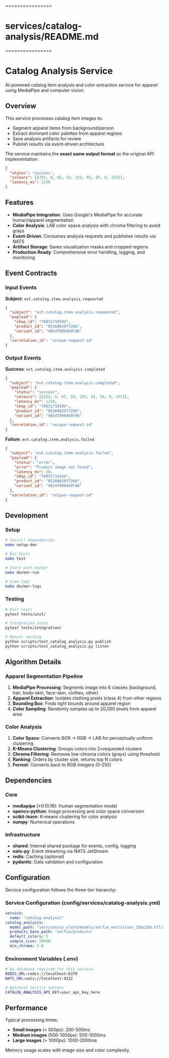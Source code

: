 ================
# services/catalog-analysis/README.md
================

# Catalog Analysis Service

AI-powered catalog item analysis and color extraction service for apparel using MediaPipe and computer vision.

## Overview

This service processes catalog item images to:
- Segment apparel items from background/person  
- Extract dominant color palettes from apparel regions
- Save analysis artifacts for review
- Publish results via event-driven architecture

The service maintains the **exact same output format** as the original API implementation:
```json
{
  "status": "success",
  "colours": [[255, 0, 0], [0, 255, 0], [0, 0, 255]],
  "latency_ms": 1250
}
```

## Features

- **MediaPipe Integration**: Uses Google's MediaPipe for accurate human/apparel segmentation
- **Color Analysis**: LAB color space analysis with chroma filtering to avoid grays
- **Event-Driven**: Consumes analysis requests and publishes results via NATS
- **Artifact Storage**: Saves visualization masks and cropped regions
- **Production Ready**: Comprehensive error handling, logging, and monitoring

## Event Contracts

### Input Events
**Subject**: `evt.catalog.item.analysis.requested`
```json
{
  "subject": "evt.catalog.item.analysis.requested",
  "payload": {
    "shop_id": "70931710194",
    "product_id": "8526062977266",
    "variant_id": "46547096469746"
  },
  "correlation_id": "unique-request-id"
}
```

### Output Events

**Success**: `evt.catalog.item.analysis.completed`
```json
{
  "subject": "evt.catalog.item.analysis.completed", 
  "payload": {
    "status": "success",
    "colours": [[255, 0, 0], [0, 255, 0], [0, 0, 255]],
    "latency_ms": 1250,
    "shop_id": "70931710194",
    "product_id": "8526062977266", 
    "variant_id": "46547096469746"
  },
  "correlation_id": "unique-request-id"
}
```

**Failure**: `evt.catalog.item.analysis.failed`
```json
{
  "subject": "evt.catalog.item.analysis.failed",
  "payload": {
    "status": "error",
    "error": "Product image not found",
    "latency_ms": 50,
    "shop_id": "70931710194",
    "product_id": "8526062977266",
    "variant_id": "46547096469746"
  },
  "correlation_id": "unique-request-id"
}
```

## Development

### Setup
```bash
# Install dependencies
make setup-dev

# Run tests
make test

# Start with Docker
make docker-run

# View logs
make docker-logs
```

### Testing
```bash
# Unit tests
pytest tests/unit/

# Integration tests  
pytest tests/integration/

# Manual testing
python scripts/test_catalog_analysis.py publish
python scripts/test_catalog_analysis.py listen
```

## Algorithm Details

### Apparel Segmentation Pipeline
1. **MediaPipe Processing**: Segments image into 6 classes (background, hair, body-skin, face-skin, clothes, other)
2. **Apparel Extraction**: Isolates clothing pixels (class 4) from other regions
3. **Bounding Box**: Finds tight bounds around apparel region
4. **Color Sampling**: Randomly samples up to 20,000 pixels from apparel area

### Color Analysis
1. **Color Space**: Converts BGR → RGB → LAB for perceptually uniform clustering
2. **K-Means Clustering**: Groups colors into 2×requested clusters
3. **Chroma Filtering**: Removes low-chroma colors (grays) using threshold
4. **Ranking**: Orders by cluster size, returns top N colors
5. **Format**: Converts back to RGB integers (0-255)

## Dependencies

### Core
- **mediapipe** (≥0.10.16): Human segmentation model
- **opencv-python**: Image processing and color space conversion
- **scikit-learn**: K-means clustering for color analysis
- **numpy**: Numerical operations

### Infrastructure  
- **shared**: Internal shared package for events, config, logging
- **nats-py**: Event streaming via NATS JetStream
- **redis**: Caching (optional)
- **pydantic**: Data validation and configuration

## Configuration

Service configuration follows the three-tier hierarchy:

### Service Configuration (config/services/catalog-analysis.yml)
```yaml
service:
  name: "catalog-analysis"
catalog_analysis:
  model_path: "services/cv_cloth/models/selfie_multiclass_256x256.tflite"
  products_base_path: "selfie/products" 
  default_colors: 5
  sample_size: 20000
  min_chroma: 8.0
```

### Environment Variables (.env)
```bash
# No database required for this service
REDIS_URL=redis://localhost:6379
NATS_URL=nats://localhost:4222

# Optional service secrets
CATALOG_ANALYSIS_API_KEY=your_api_key_here
```

## Performance

Typical processing times:
- **Small images** (< 500px): 200-500ms
- **Medium images** (500-1000px): 500-1000ms  
- **Large images** (> 1000px): 1000-2000ms

Memory usage scales with image size and color complexity.